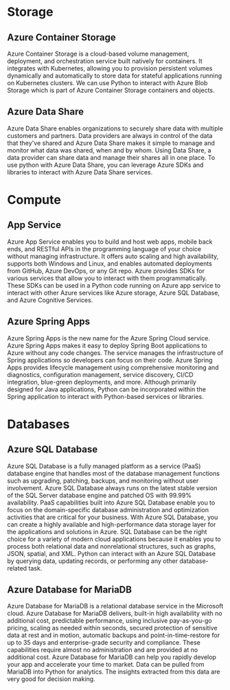 # Storage

## Azure Container Storage

Azure Container Storage is a cloud-based volume management, deployment, and orchestration service built natively for containers. It integrates with Kubernetes, allowing you to provision persistent volumes dynamically and automatically to store data for stateful applications running on Kubernetes clusters. We can use Python to interact with Azure Blob Storage which is part of Azure Container Storage containers and objects.

## Azure Data Share

Azure Data Share enables organizations to securely share data with multiple customers and partners. Data providers are always in control of the data that they've shared and Azure Data Share makes it simple to manage and monitor what data was shared, when and by whom. Using Data Share, a data provider can share data and manage their shares all in one place. To use python with Azure Data Share, you can leverage Azure SDKs and libraries to interact with Azure Data Share services.

# Compute

## App Service

Azure App Service enables you to build and host web apps, mobile back ends, and RESTful APIs in the programming language of your choice without managing infrastructure. It offers auto scaling and high availability, supports both Windows and Linux, and enables automated deployments from GitHub, Azure DevOps, or any Git repo. Azure provides SDKs for various services that allow you to interact with them programmatically. These SDKs can be used in a Python code running on Azure app service to interact with other Azure services like Azure storage, Azure SQL Database, and Azure Cognitive Services.

## Azure Spring Apps

Azure Spring Apps is the new name for the Azure Spring Cloud service. Azure Spring Apps makes it easy to deploy Spring Boot applications to Azure without any code changes. The service manages the infrastructure of Spring applications so developers can focus on their code. Azure Spring Apps provides lifecycle management using comprehensive monitoring and diagnostics, configuration management, service discovery, CI/CD integration, blue-green deployments, and more. Although primarily designed for Java applications, Python can be incorporated within the Spring application to interact with Python-based services or libraries.

# Databases

## Azure SQL Database

Azure SQL Database is a fully managed platform as a service (PaaS) database engine that handles most of the database management functions such as upgrading, patching, backups, and monitoring without user involvement. Azure SQL Database always runs on the latest stable version of the SQL Server database engine and patched OS with 99.99% availability. PaaS capabilities built into Azure SQL Database enable you to focus on the domain-specific database administration and optimization activities that are critical for your business. With Azure SQL Database, you can create a highly available and high-performance data storage layer for the applications and solutions in Azure. SQL Database can be the right choice for a variety of modern cloud applications because it enables you to process both relational data and nonrelational structures, such as graphs, JSON, spatial, and XML. Python can interact with an Azure SQL Database by querying data, updating records, or performing any other database-related task.

## Azure Database for MariaDB

Azure Database for MariaDB is a relational database service in the Microsoft cloud. Azure Database for MariaDB delivers, built-in high availability with no additional cost, predictable performance, using inclusive pay-as-you-go pricing, scaling as needed within seconds, secured protection of sensitive data at rest and in motion, automatic backups and point-in-time-restore for up to 35 days and enterprise-grade security and compliance. These capabilities require almost no administration and are provided at no additional cost. Azure Database for MariaDB can help you rapidly develop your app and accelerate your time to market. Data can be pulled from MariaDB into Python for analytics. The insights extracted from this data are very good for decision making.

